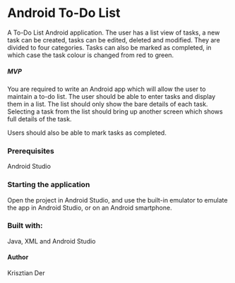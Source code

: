 # Android To-Do List

A To-Do List Android application. The user has a list view of tasks, a new task can be created, tasks can be edited, deleted and modified. They are divided to four categories. Tasks can also be marked as completed, in which case the task colour is changed from red to green.

##### MVP
You are required to write an Android app which will allow the user to maintain a to-do list. The user should be able to enter tasks and display them in a list. The list should only show the bare details of each task. Selecting a task from the list should bring up another screen which shows full details of the task.

Users should also be able to mark tasks as completed.

### Prerequisites

Android Studio

### Starting the application

Open the project in Android Studio, and use the built-in emulator to emulate the app in Android Studio, or on an Android smartphone.

### Built with:
Java, XML and Android Studio

#### Author
Krisztian Der
